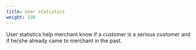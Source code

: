 ```yaml
---
title: User statistics
weight: 130
---
```

User statistics help merchant know if a customer is a serious customer and if he/she already came to merchant in the past.